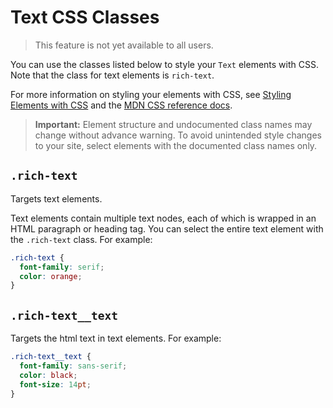 <!-- This article was published using the Doc Push single-sourcing tool. Any changes to this article MUST be made in the source file. Find it at www.github.com/wix-private/velo-docs.-->

# Text CSS Classes

> This feature is not yet available to all users.

You can use the classes listed below to style your `Text` elements with CSS.
Note that the class for text elements is `rich-text`.

For more information on styling your elements with CSS, see
[Styling Elements with CSS]($w/styling-elements-with-css) and the
[MDN CSS reference docs](https://developer.mozilla.org/en-US/docs/Learn/CSS).

<blockquote class="important">

__Important:__
Element structure and undocumented class names
may change without advance warning.
To avoid unintended style changes to your site,
select elements with the documented class names only.

</blockquote>

## `.rich-text`

Targets text elements.

Text elements contain multiple text nodes,
each of which is wrapped in an HTML paragraph or heading tag.
You can select the entire text element with the `.rich-text` class.
For example:

```css
.rich-text {
  font-family: serif;
  color: orange;
}
```

## `.rich-text__text`

Targets the html text in text elements.
For example:

```css
.rich-text__text {
  font-family: sans-serif;
  color: black;
  font-size: 14pt;
}
```
